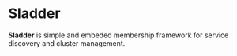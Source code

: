 # Sladder

**Sladder** is simple and embeded membership framework for service discovery and cluster management.